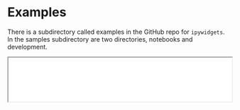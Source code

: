 # Examples

There is a subdirectory called examples in the GitHub repo for `ipywidgets`. In the samples subdirectory are two directories, notebooks and development.

<iframe width="100%" height="100vw" src="_static/retro/notebooks/?path=examples/Widget%20List.ipynb">
</iframe>
